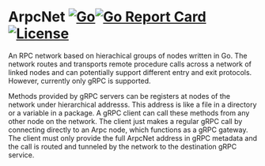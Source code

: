 # ArpcNet [![Go](https://github.com/rektorphi/arpcnet/actions/workflows/go.yml/badge.svg)](https://github.com/rektorphi/arpcnet/actions/workflows/go.yml)[![Go Report Card](https://goreportcard.com/badge/rektorphi/arpcnet)](https://goreportcard.com/report/rektorphi/arpcnet) [![License](https://img.shields.io/badge/License-Apache%202.0-blue.svg)](https://github.com/rektorphi/arpcnet/blob/main/LICENSE)
An RPC network based on hierachical groups of nodes written in Go.
The network routes and transports remote procedure calls across a network of linked nodes and can potentially support different entry and exit protocols. However, currently only gRPC is supported.

Methods provided by gRPC servers can be registers at nodes of the network under hierarchical addresss. 
This address is like a file in a directory or a variable in a package.
A gRPC client can call these methods from any other node on the network. 
The client just makes a regular gRPC call by connecting directly to an Arpc node, which functions as a gRPC gateway.
The client must only provide the full ArpcNet address in gRPC metadata and the call is routed and tunneled by the network to the destination gRPC service.

